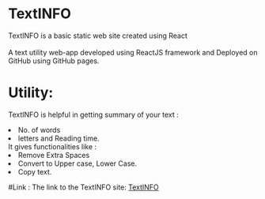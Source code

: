 # TextINFO
  TextINFO is a basic static web site created using React
  <br><br>
  A text utility web-app developed using ReactJS framework and Deployed on GitHub using GitHub pages.
  
# Utility:
  TextINFO is helpful in getting summary of your text :
  <li> No. of words
  <li> letters and Reading time.
  <br>
  It gives functionalities like :
  <li> Remove Extra Spaces
  <li> Convert to Upper case, Lower Case.
  <li> Copy text.
    
#Link :
    The link to the TextINFO site:
    <a href = "https://deveshsawale.github.io/TextINFO/"> TextINFO </a>

